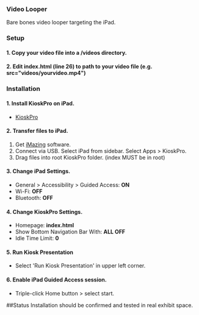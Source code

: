 ### Video Looper
Bare bones video looper targeting the iPad.

### Setup
#### 1. Copy your video file into a /videos directory.
#### 2. Edit index.html (line 26) to path to your video file (e.g. src="videos/yourvideo.mp4")

### Installation
#### 1. Install KioskPro on iPad.

* [KioskPro](http://www.kioskproapp.com/)

#### 2. Transfer files to iPad.

1. Get [iMazing](http://imazing.com/) software.
2. Connect via USB. Select iPad from sidebar. Select Apps > KioskPro.
3. Drag files into root KioskPro folder. (index MUST be in root)


#### 3. Change iPad Settings.
* General > Accessibility > Guided Access: **ON**
* Wi-Fi: **OFF**
* Bluetooth: **OFF**


#### 4. Change KioskPro Settings.
* Homepage: **index.html**
* Show Bottom Navigation Bar With: **ALL OFF**
* Idle Time Limit: **0**


#### 5. Run Kiosk Presentation
* Select 'Run Kiosk Presentation' in upper left corner.

#### 6. Enable iPad Guided Access session.
* Triple-click Home button > select start.

##Status
Installation should be confirmed and tested in real exhibit space.